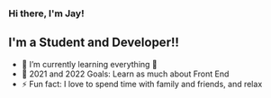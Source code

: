 ### Hi there, I'm Jay!

## I'm a Student and Developer!!

- 🌱 I’m currently learning everything 🤣
- 🥅 2021 and 2022 Goals: Learn as much about Front End
- ⚡ Fun fact: I love to spend time with family and friends, and relax

[!website]: jaycrisostomo.com
[twitter]: https://twitter.com/jayisback11
[youtube]: https://www.youtube.com/channel/UCX-lbtO8U3tppHOQzrbp4cw
[instagram]: https://www.instagram.com/cr1sjay_/
[linkedin]: https://www.linkedin.com/in/jay-crisostomo-5562251a8/
